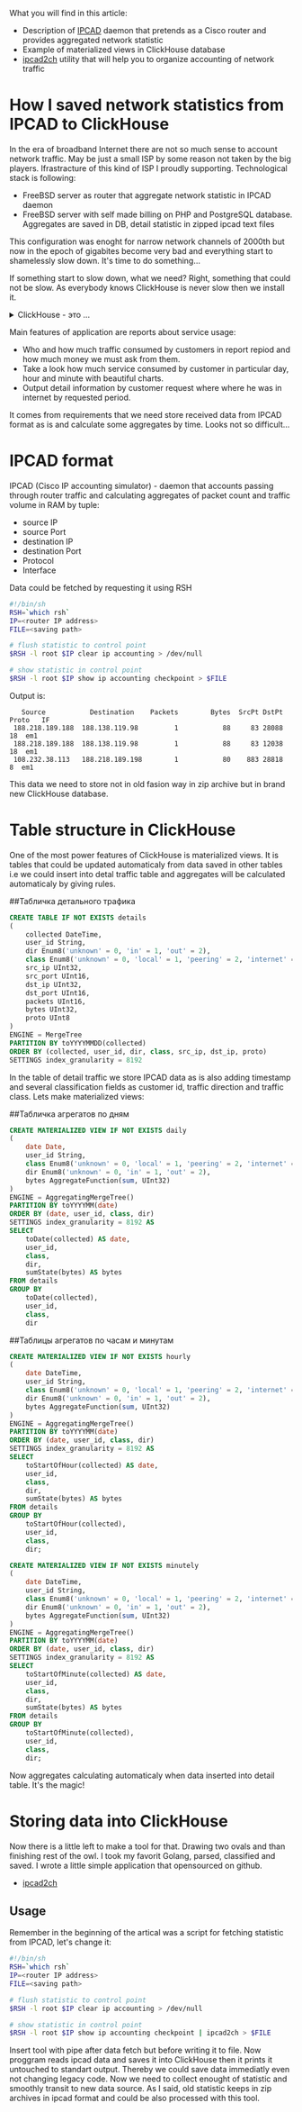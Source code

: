 What you will find in this article:
* Description of [IPCAD](https://lionet.info/ipcad/) daemon that pretends as a Cisco router and provides aggregated network statistic
* Example of materialized views in ClickHouse database
* [ipcad2ch](https://github.com/inkuber/ipcad2ch) utility that will help you to organize accounting of network traffic

# How I saved network statistics from IPCAD to ClickHouse 
In the era of broadband Internet there are not so much sense to account network traffic. May be just a small ISP by some reason not taken by the big players. Ifrastracture of this kind of ISP I proudly supporting. Technological stack is following:

* FreeBSD server as router that aggregate network statistic in IPCAD daemon
* FreeBSD server with self made billing on PHP and PostgreSQL database. Aggregates are saved in DB, detail statistic in zipped ipcad text files

This configuration was enoght for narrow network channels of 2000th but now in the epoch of gigabites become very bad and everything start to shamelessly slow down. It's time to do something...

If something start to slow down, what we need? Right, something that could not be slow. As everybody knows ClickHouse is never slow then we install it.

<details>
  <summary>ClickHouse  - это ...</summary>
  ClickHouse is a database, created in the bowels of russian company Yandex. Most interesting thing in this database is that it is column db, i.e. store datum of tables not by rows how it doing relation databases but by columns. Roughly saying, values of one column stored in one file. This gives advantages in processing data from several columns not reading everything from disk by rows.
</details>

Main features of application are reports about service usage:

* Who and how much traffic consumed by customers in report repiod and how much money we must ask from them.
* Take a look how much service consumed by customer in particular day, hour and minute with beautiful charts.
* Output detail information by customer request where where he was in internet by requested period.

It comes from requirements that we need store received data from IPCAD format as is and calculate some aggregates by time. Looks not so difficult...

# IPCAD format

IPCAD (Cisco IP accounting simulator) - daemon that accounts passing through router traffic and calculating aggregates of packet count and traffic volume in RAM by tuple:

* source IP
* source Port
* destination IP
* destination Port
* Protocol
* Interface

Data could be fetched by requesting it using RSH

```bash
#!/bin/sh
RSH=`which rsh`
IP=<router IP address>
FILE=<saving path>

# flush statistic to control point
$RSH -l root $IP clear ip accounting > /dev/null

# show statistic in control point
$RSH -l root $IP show ip accounting checkpoint > $FILE
```
Output is:

```
   Source           Destination    Packets        Bytes  SrcPt DstPt Proto   IF
 188.218.189.188  188.138.119.98         1           88     83 28088    18  em1
 188.218.189.188  188.138.119.98         1           88     83 12038    18  em1
 108.232.38.113   188.218.189.198        1           80    883 28818     8  em1
```

This data we need to store not in old fasion way in zip archive but in brand new ClickHouse database.

# Table structure in ClickHouse

One of the most power features of ClickHouse is materialized views. It is tables that could be updated automaticaly from data saved in other tables i.e we could insert into detal traffic table and aggregates will be calculated automaticaly by giving rules.

##Табличка детального трафика
  
```sql
CREATE TABLE IF NOT EXISTS details
(
    collected DateTime,
    user_id String,
    dir Enum8('unknown' = 0, 'in' = 1, 'out' = 2),
    class Enum8('unknown' = 0, 'local' = 1, 'peering' = 2, 'internet' = 3, 'multicast' = 4),
    src_ip UInt32,
    src_port UInt16,
    dst_ip UInt32,
    dst_port UInt16,
    packets UInt16,
    bytes UInt32,
    proto UInt8
)
ENGINE = MergeTree
PARTITION BY toYYYYMMDD(collected)
ORDER BY (collected, user_id, dir, class, src_ip, dst_ip, proto)
SETTINGS index_granularity = 8192
```

In the table of detail traffic we store IPCAD data as is also adding timestamp and several classification fields as customer id, traffic direction and traffic class. Lets make materialized views:

##Табличка агрегатов по дням
  
```sql
CREATE MATERIALIZED VIEW IF NOT EXISTS daily
(
    date Date,
    user_id String,
    class Enum8('unknown' = 0, 'local' = 1, 'peering' = 2, 'internet' = 3, 'multicast' = 4),
    dir Enum8('unknown' = 0, 'in' = 1, 'out' = 2),
    bytes AggregateFunction(sum, UInt32)
)
ENGINE = AggregatingMergeTree()
PARTITION BY toYYYYMM(date)
ORDER BY (date, user_id, class, dir)
SETTINGS index_granularity = 8192 AS
SELECT
    toDate(collected) AS date,
    user_id,
    class,
    dir,
    sumState(bytes) AS bytes
FROM details
GROUP BY
    toDate(collected),
    user_id,
    class,
    dir
```

##Таблицы агрегатов по часам и минутам
  
```sql
CREATE MATERIALIZED VIEW IF NOT EXISTS hourly
(
    date DateTime,
    user_id String,
    class Enum8('unknown' = 0, 'local' = 1, 'peering' = 2, 'internet' = 3, 'multicast' = 4),
    dir Enum8('unknown' = 0, 'in' = 1, 'out' = 2),
    bytes AggregateFunction(sum, UInt32)
)
ENGINE = AggregatingMergeTree()
PARTITION BY toYYYYMM(date)
ORDER BY (date, user_id, class, dir)
SETTINGS index_granularity = 8192 AS
SELECT
    toStartOfHour(collected) AS date,
    user_id,
    class,
    dir,
    sumState(bytes) AS bytes
FROM details
GROUP BY
    toStartOfHour(collected),
    user_id,
    class,
    dir;

CREATE MATERIALIZED VIEW IF NOT EXISTS minutely
(
    date DateTime,
    user_id String,
    class Enum8('unknown' = 0, 'local' = 1, 'peering' = 2, 'internet' = 3, 'multicast' = 4),
    dir Enum8('unknown' = 0, 'in' = 1, 'out' = 2),
    bytes AggregateFunction(sum, UInt32)
)
ENGINE = AggregatingMergeTree()
PARTITION BY toYYYYMM(date)
ORDER BY (date, user_id, class, dir)
SETTINGS index_granularity = 8192 AS
SELECT
    toStartOfMinute(collected) AS date,
    user_id,
    class,
    dir,
    sumState(bytes) AS bytes
FROM details
GROUP BY
    toStartOfMinute(collected),
    user_id,
    class,
    dir;
```

Now aggregates calculating automaticaly when data inserted into detail table. It's the magic!

# Storing data into ClickHouse
Now there is a little left to make a tool for that. Drawing two ovals and than finishing rest of the owl. I took my favorit Golang, parsed, classified and saved. I wrote a little simple application that opensourced on github.

* [ipcad2ch](https://github.com/inkuber/ipcad2ch)

## Usage
Remember in the beginning of the artical was a script for fetching statistic from IPCAD, let's change it:

```bash
#!/bin/sh
RSH=`which rsh`
IP=<router IP address>
FILE=<saving path>

# flush statistic to control point
$RSH -l root $IP clear ip accounting > /dev/null

# show statistic in control point
$RSH -l root $IP show ip accounting checkpoint | ipcad2ch > $FILE
```

Insert tool with pipe after data fetch but before writing it to file. Now proggram reads ipcad data and saves it into ClickHouse then it prints it untouched to standart output. Thereby we could save data immediatly even not changing legacy code. Now we need to collect enought of statistic and smoothly transit to new data source. As I said, old statistic keeps in zip archives in ipcad format and could be also processed with this tool.
